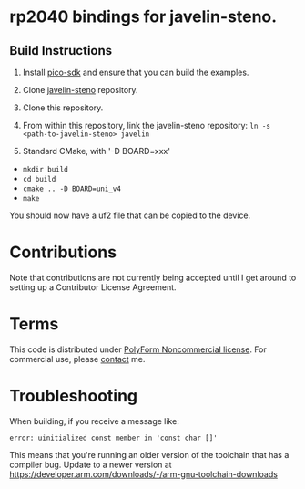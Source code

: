 # rp2040 bindings for javelin-steno.

## Build Instructions

1. Install [pico-sdk](https://github.com/raspberrypi/pico-sdk) and ensure that
   you can build the examples.

2. Clone [javelin-steno](https://github.com/jthlim/javelin-steno) repository.

3. Clone this repository.

4. From within this repository, link the javelin-steno repository:
   `ln -s <path-to-javelin-steno> javelin`

5. Standard CMake, with '-D BOARD=xxx'

- `mkdir build`
- `cd build`
- `cmake .. -D BOARD=uni_v4`
- `make`

You should now have a uf2 file that can be copied to the device.

# Contributions

Note that contributions are not currently being accepted until I get around
to setting up a Contributor License Agreement.

# Terms

This code is distributed under [PolyForm Noncommercial license](LICENSE.txt).
For commercial use, please [contact](mailto:jeff@lim.au) me.

# Troubleshooting

When building, if you receive a message like:

```
error: uinitialized const member in 'const char []'
```

This means that you're running an older version of the toolchain that has a
compiler bug. Update to a newer version at
https://developer.arm.com/downloads/-/arm-gnu-toolchain-downloads
